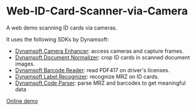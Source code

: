 # Web-ID-Card-Scanner-via-Camera

A web demo scanning ID cards via cameras.

It uses the following SDKs by Dynamsoft:

* [Dynamsoft Camera Enhancer](https://www.dynamsoft.com/camera-enhancer/docs/core/introduction/): access cameras and capture frames.
* [Dynamsoft Document Normalizer](https://www.dynamsoft.com/document-normalizer/docs/core/introduction/): crop ID cards in scanned document images.
* [Dynamsoft Barcode Reader](https://www.dynamsoft.com/barcode-reader/overview/): read PDF417 on driver's licenses.
* [Dynamsoft Label Recognizer](https://www.dynamsoft.com/label-recognition/overview/): recognize MRZ on ID cards.
* [Dynamsoft Code Parser](https://www.dynamsoft.com/code-parser/docs/core/introduction/): parse MRZ and barcodes to get meaningful data

[Online demo](https://tony-xlh.github.io/Web-ID-Card-Scanner-via-Camera/)